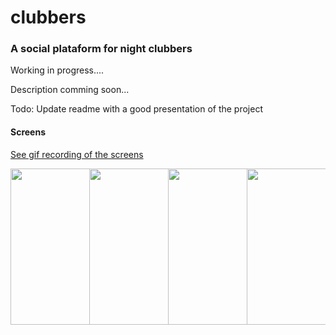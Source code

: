 # clubbers
### A social plataform for night clubbers 

Working in progress....

Description comming soon...

Todo: Update readme with a good presentation of the project

#### Screens

<a target="_blank" href="https://firebasestorage.googleapis.com/v0/b/weddy-app-1.appspot.com/o/ezgif-7-a3e187174e92.gif?alt=media&token=5d550f15-c431-4b7f-af72-4407f41710f0"> See gif recording of the screens </a>

<img src="https://firebasestorage.googleapis.com/v0/b/weddy-app-1.appspot.com/o/Screenshot%202021-01-19%20at%2014.32.49.png?alt=media&token=e0f24f0d-d074-4701-80e5-e36a8dc70570" width="250px" style="float:left; max-width: 25%;"/>

<img src="https://firebasestorage.googleapis.com/v0/b/weddy-app-1.appspot.com/o/Screenshot%202021-01-19%20at%2014.32.57.png?alt=media&token=463c3085-a599-49f4-a8e7-4311f709ea17"  width="250px" style="float:left; max-width: 25%;"/>

<img src="https://firebasestorage.googleapis.com/v0/b/weddy-app-1.appspot.com/o/Screenshot%202021-01-19%20at%2014.33.05.png?alt=media&token=681b693e-5f46-437f-ac1f-6954bd03030b"  width="250px" style="float:left; max-width: 25%;"/>

<img src="https://firebasestorage.googleapis.com/v0/b/weddy-app-1.appspot.com/o/Screenshot%202021-01-19%20at%2014.33.15.png?alt=media&token=a9997a3c-5b4c-4685-b847-22c50acccd6c"  width="250px" style="float:left; max-width: 25%;"/>
